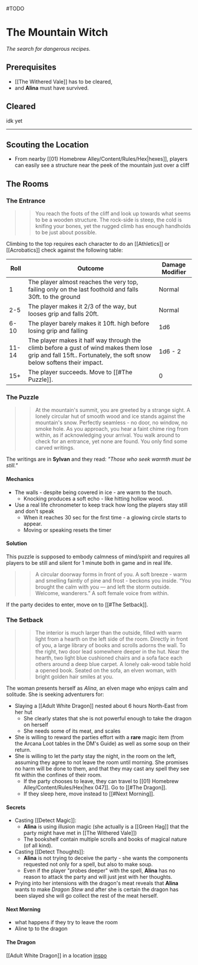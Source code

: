 #TODO
# The Mountain Witch
*The search for dangerous recipes.*

## Prerequisites
- [[The Withered Vale]] has to be cleared,
- and **Alina** must have survived.

## Cleared
idk yet

---

## Scouting the Location
- From nearby [[01) Homebrew Alley/Content/Rules/Hex|hexes]], players can easily see a structure near the peek of the mountain just over a cliff

## The Rooms
### The Entrance
> > You reach the foots of the cliff and look up towards what seems to be a wooden structure.
> > The rock-side is steep, the cold is knifing your bones, yet the rugged climb has enough handholds to be just about possible.

Climbing to the top requires each character to do an [[Athletics]] or [[Acrobatics]] check against the following table:

| Roll | Outcome | Damage Modifier |
| - | - | - |
| 1 | The player almost reaches the very top, failing only on the last foothold and falls 30ft. to the ground | Normal |
| 2-5 | The player makes it 2/3 of the way, but looses grip and falls 20ft. | Normal |
| 6-10 | The player barely makes it 10ft. high before losing grip and falling | 1d6 |
| 11-14 | The player makes it half way through the climb before a gust of wind makes them lose grip and fall 15ft.. Fortunately, the soft snow below softens their impact. | 1d6 - 2 |
| 15+ | The player succeeds. Move to [[#The Puzzle]]. | 0 |

### The Puzzle
> > At the mountain's summit, you are greeted by a strange sight. A lonely circular hut of smooth wood and ice stands against the mountain's snow. Perfectly seamless - no door, no window, no smoke hole.
> > As you approach, you hear a faint chime ring from within, as if acknowledging your arrival. 
> > You walk around to check for an entrance, yet none are found. You only find some carved writings.

The writings are in **Sylvan** and they read: *"Those who seek warmth must be still."*

#### Mechanics
- The walls - despite being covered in ice - are warm to the touch.
	- Knocking produces a soft echo - like hitting hollow wood.
- Use a real life chronometer to keep track how long the players stay still and don't speak
	- When it reaches 30 sec for the first time - a glowing circle starts to appear.
	- Moving or speaking resets the timer

#### Solution
This puzzle is supposed to embody calmness of mind/spirit and requires all players to be still and silent for 1 minute both in game and in real life.
> > A circular doorway forms in front of you. A soft breeze - warm and smelling faintly of pine and frost - beckons you inside.
> > “You brought the calm with you — and left the storm outside. Welcome, wanderers.”
> > A soft female voice from within.

If the party decides to enter, move on to [[#The Setback]].

### The Setback
> > The interior is much larger than the outside, filled with warm light from a hearth on the left side of the room.
> > Directly in front of you, a large library of books and scrolls adorns the wall.
> > To the right, two door lead somewhere deeper in the hut.
> > Near the hearth, two light blue cushioned chairs and a sofa face each others around a deep blue carpet. A lonely oak-wood table hold a opened book.
> > Seated on the sofa, an elven woman, with bright golden hair smiles at you.

The woman presents herself as *Alina*, an elven mage who enjoys calm and solitude. She is seeking adventurers for:
- Slaying a [[Adult White Dragon]] nested about 6 hours North-East from her hut
	- She clearly states that she is not powerful enough to take the dragon on herself
	- She needs some of its meat, and scales
- She is willing to reward the parties effort with a **rare** magic item (from the Arcana Loot tables in the DM's Guide) as well as some soup on their return.
- She is willing to let the party stay the night, in the room on the left, assuming they agree to not leave the room until morning. She promises no harm will be done to them, and that they may cast any spell they see fit within the confines of their room.
	- If the party chooses to leave, they can travel to [[01) Homebrew Alley/Content/Rules/Hex|hex 047]]. Go to [[#The Dragon]].
	- If they sleep here, move instead to [[#Next Morning]].

#### Secrets
- Casting [[Detect Magic]]:
	- **Alina** is using illusion magic (she actually is a [[Green Hag]] that the party might have met in [[The Withered Vale]])
	- The bookshelf contain multiple scrolls and books of magical nature (of all kind).
- Casting [[Detect Thoughts]]:
	- **Alina** is not trying to deceive the party - she wants the components requested not only for a spell, but also to make soup.
	- Even if the player "probes deeper" with the spell, **Alina** has no reason to attack the party and will just jest with her thoughts.
- Prying into her intensions with the dragon's meat reveals that **Alina** wants to make *Dragon Stew* and after she is certain the dragon has been slayed she will go collect the rest of the meat herself.

#### Next Morning
- what happens if they try to leave the room
- Aline tp to the dragon

#### The Dragon
[[Adult White Dragon]] in a location [inspo](https://www.czepeku.com/fantasy/maps/green-dragon-lair/snow)
